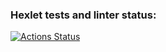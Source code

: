 ### Hexlet tests and linter status:
[![Actions Status](https://github.com/TimurSiplatov/php-project-48/workflows/hexlet-check/badge.svg)](https://github.com/TimurSiplatov/php-project-48/actions)